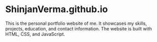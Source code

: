 # ShinjanVerma.github.io
This is the personal portfolio website of me. It showcases my skills, projects, education, and contact information. The website is built with HTML, CSS, and JavaScript.
